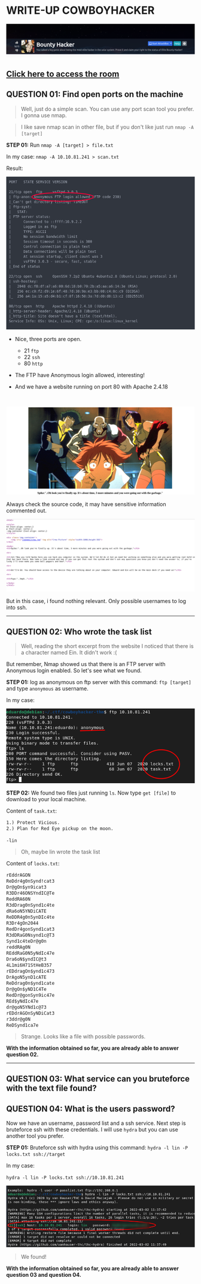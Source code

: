 # WRITE-UP COWBOYHACKER

![homepage](files/ctf-homepage.png)

[Click here to access the room](https://tryhackme.com/room/cowboyhacker#)
---

## QUESTION 01: Find open ports on the machine

> Well, just do a simple scan. You can use any port scan tool you prefer. I gonna use nmap.

> I like save nmap scan in other file, but if you don't like just run `nmap -A [target]`

**STEP 01:** Run `nmap -A [target] > file.txt`

In my case:
  `nmap -A 10.10.81.241 > scan.txt`

Result:

  ![scan](files/nmap-scan.png)

  * Nice, three ports are open.
    * 21 `ftp`
    * 22 `ssh`
    * 80 `http`

  * The FTP have Anonymous login allowed, interesting!

  * And we have a website running on port 80 with Apache 2.4.18

  <br>

  ![website](files/website.png)

  Always check the source code, it may have sensitive information commented out.

  ![source](files/source-webpage.png)

  But in this case, i found nothing relevant. Only possible usernames to log into ssh.

----

  ## QUESTION 02: Who wrote the task list

  > Well, reading the short excerpt from the website I noticed that there is a character named Ein. It didn't work :(

  But remember, Nmap showed us that there is an FTP server with Anonymous login enabled. So let's see what we found.

  **STEP 01:** log as anonymous on ftp server with this command: `ftp [target]` and type `anonymous` as username.

  In my case:

  ![fpt-login](files/ftp-login.png)

  **STEP 02:** We found two files just running `ls`. Now type `get [file]` to download to your local machine.

  Content of `task.txt`:

  ~~~
  1.) Protect Vicious.
  2.) Plan for Red Eye pickup on the moon.

  -lin
  ~~~

> Oh, maybe lin wrote the task list

Content of `locks.txt`:

~~~
rEddrAGON
ReDdr4g0nSynd!cat3
Dr@gOn$yn9icat3
R3DDr46ONSYndIC@Te
ReddRA60N
R3dDrag0nSynd1c4te
dRa6oN5YNDiCATE
ReDDR4g0n5ynDIc4te
R3Dr4gOn2044
RedDr4gonSynd1cat3
R3dDRaG0Nsynd1c@T3
Synd1c4teDr@g0n
reddRAg0N
REddRaG0N5yNdIc47e
Dra6oN$yndIC@t3
4L1mi6H71StHeB357
rEDdragOn$ynd1c473
DrAgoN5ynD1cATE
ReDdrag0n$ynd1cate
Dr@gOn$yND1C4Te
RedDr@gonSyn9ic47e
REd$yNdIc47e
dr@goN5YNd1c@73
rEDdrAGOnSyNDiCat3
r3ddr@g0N
ReDSynd1ca7e
~~~

> Strange. Looks like a file with possible passwords.

**With the information obtained so far, you are already able to answer question 02.**

-----

## QUESTION 03: What service can you bruteforce with the text file found?

## QUESTION 04: What is the users password?

Now we have an username, password list and a ssh service. Next step is bruteforce ssh with these credentials. I will use `hydra` but you can use another tool you prefer.

**STEP 01:** Bruteforce ssh with hydra using this command: `hydra -l lin -P locks.txt ssh://target`

 In my case:

 `hydra -l lin -P locks.txt ssh://10.10.81.241`

![hydraresult](files/ssh-bruteforce-hydra.png)

> We found!

**With the information obtained so far, you are already able to answer question 03 and question 04.**
